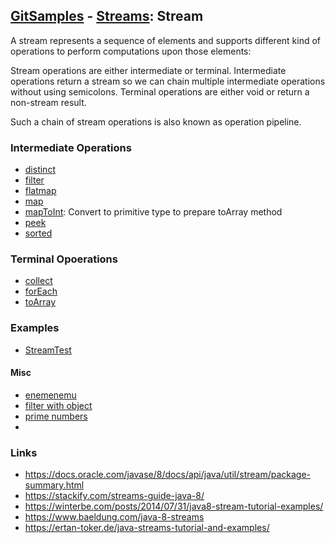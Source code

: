 ## [GitSamples](/../../tree/master) - [Streams](/../../tree/java-8/test/samples/stream): Stream
A stream represents a sequence of elements and supports different kind of operations to perform computations upon those elements:

Stream operations are either intermediate or terminal.
Intermediate operations return a stream so we can chain multiple intermediate operations without using semicolons.
Terminal operations are either void or return a non-stream result.

Such a chain of stream operations is also known as operation pipeline.
### Intermediate Operations
* [distinct](distinct)
* [filter](filter)
* [flatmap](flatmap)
* [map](map)
* [mapToInt](mapToInt): Convert to primitive type to prepare toArray method
* [peek](peek)
* [sorted](sorted)

### Terminal Opoerations
* [collect](collect)
* [forEach](for_each)
* [toArray](to_array)

### Examples
* [StreamTest](StreamTest.java)

#### Misc
* [enemenemu](examples/enemenemu)
* [filter with object](examples/example_filter_map_person)
* [prime numbers](examples/PrimeFactorsExampleTest.java)
* 
### Links
* https://docs.oracle.com/javase/8/docs/api/java/util/stream/package-summary.html
* https://stackify.com/streams-guide-java-8/
* https://winterbe.com/posts/2014/07/31/java8-stream-tutorial-examples/
* https://www.baeldung.com/java-8-streams
* https://ertan-toker.de/java-streams-tutorial-and-examples/
